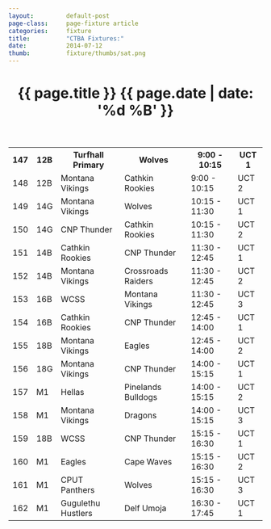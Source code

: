 ```yaml
---
layout: 		default-post
page-class: 	page-fixture article
categories: 	fixture
title:  		"CTBA Fixtures:"
date:   		2014-07-12
thumb: 			fixture/thumbs/sat.png
---
```


<header class="post-header">
	<h1>{{ page.title }} {{ page.date | date: '%d %B' }}</h1>
</header>

<table>
<tr><th>147</th><th>12B</th><th>Turfhall Primary</th><th>Wolves</th><th>9:00 - 10:15</th><th>UCT 1</th></tr>
<tr class="mvbc"><td>148</td><td>12B</td><td>Montana Vikings</td><td>Cathkin Rookies</td><td>9:00 - 10:15</td><td>UCT 2</td></tr>
 <tr class="mvbc"><td>149</td><td>14G</td><td>Montana Vikings</td><td>Wolves</td><td>10:15 - 11:30</td><td>UCT 1</td></tr>
 <tr><td>150</td><td>14G</td><td>CNP Thunder</td><td>Cathkin Rookies</td><td>10:15 - 11:30</td><td>UCT 2</td></tr>
 <tr><td>151</td><td>14B</td><td>Cathkin Rookies</td><td>CNP Thunder</td><td>11:30 - 12:45</td><td>UCT 1</td></tr>
 <tr class="mvbc"><td>152</td><td>14B</td><td>Montana Vikings</td><td>Crossroads Raiders</td><td>11:30 - 12:45</td><td>UCT 2</td></tr>
 <tr class="mvbc"><td>153</td><td>16B</td><td>WCSS</td><td>Montana Vikings</td><td>11:30 - 12:45</td><td>UCT 3</td></tr>
 <tr><td>154</td><td>16B</td><td>Cathkin Rookies</td><td>CNP Thunder</td><td>12:45 - 14:00</td><td>UCT 1</td></tr>
 <tr class="mvbc"><td>155</td><td>18B</td><td>Montana Vikings</td><td>Eagles</td><td>12:45 - 14:00</td><td>UCT 2</td></tr>
 <tr class="mvbc"><td>156</td><td>18G</td><td>Montana Vikings</td><td>CNP Thunder</td><td>14:00 - 15:15</td><td>UCT 1</td></tr>
 <tr><td>157</td><td>M1</td><td>Hellas</td><td>Pinelands Bulldogs</td><td>14:00 - 15:15</td><td>UCT 2</td></tr>
 <tr class="mvbc"><td>158</td><td>M1</td><td>Montana Vikings</td><td>Dragons</td><td>14:00 - 15:15</td><td>UCT 3</td></tr>
 <tr><td>159</td><td>18B</td><td>WCSS</td><td>CNP Thunder</td><td>15:15 - 16:30</td><td>UCT 1</td></tr>
 <tr><td>160</td><td>M1</td><td>Eagles</td><td>Cape Waves</td><td>15:15 - 16:30</td><td>UCT 2</td></tr>
 <tr><td>161</td><td>M1</td><td>CPUT Panthers</td><td>Wolves</td><td>15:15 - 16:30</td><td>UCT 3</td></tr>
 <tr><td>162</td><td>M1</td><td>Gugulethu Hustlers</td><td>Delf Umoja</td><td>16:30 - 17:45</td><td>UCT 1</td></tr>
</table>